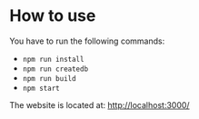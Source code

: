 # How to use
You have to run the following commands:
- ```npm run install```
- ```npm run createdb```
- ``` npm run build ```
- ``` npm start ```

The website is located at: [http://localhost:3000/](http://localhost:3000/)
